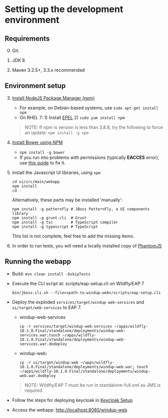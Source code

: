 
Setting up the development environment
======================================

Requirements
-------------

0. Git.

1. JDK 8

2. Maven 3.2.5+, 3.3.x recommended

Environment setup
-----------------

3. [Install NodeJS Package Manager (npm)](https://nodejs.org/en/download/package-manager/)
   * For example, on Debian-based systems, use `sudo apt-get install npm`
   * On RHEL 7: 1) Install [EPEL](https://fedoraproject.org/wiki/EPEL)  2) `sudo yum install npm`
   > NOTE: If npm is version is less than 3.8.8, try the following to force an update: `npm install -g npm`


3. [Install Bower using NPM](http://bower.io/#install-bower)
    * `npm install -g bower`
    * If you run into problems with permissions (typically **EACCES** error), use [this guide](https://docs.npmjs.com/getting-started/fixing-npm-permissions) 
      to fix it. 

4. Install the Javascript UI libraries, using `npm`
    ```
    cd ui/src/main/webapp
    npm install
    cd -
    ```

   Alternatively, these parts may be installed 'manually':
    ```
    npm install -g patternfly # JBoss PatternFly, a UI components library
    npm install -g grunt-cli  # Grunt
    npm install -g tsc        # TypeScript compiler
    npm install -g typescript # TypeScript
    ```

    This list is not complete, feel free to add the missing items.

 5. In order to run tests, you will need a locally installed copy of [PhantomJS](http://phantomjs.org/)

Running the webapp
------------------

- Build: `mvn clean install -DskipTests`
- Execute the CLI script at: scripts/eap-setup.cli on Wildfly/EAP 7

    `bin/jboss-cli.sh --file=<path-to-windup-web>/scripts/eap-setup.cli`

- Deploy the exploded `services/target/windup-web-services` and `ui/target/web-services` to EAP 7.

    - windup-web-services

        ```
        cp -r services/target/windup-web-services ~/apps/wildfly-10.1.0.Final/standalone/deployments/windup-web-services.war;touch ~/apps/wildfly-10.1.0.Final/standalone/deployments/windup-web-services.war.dodeploy
        ```

    - windup-web:

        ```
        cp -r ui/target/windup-web ~/apps/wildfly-10.1.0.Final/standalone/deployments/windup-web.war; touch ~/apps/wildfly-10.1.0.Final/standalone/deployments/windup-web.war.dodeploy
        ```

    > NOTE: Wildfly/EAP 7 must be run in standalone-full.xml as JMS is required
- Follow the steps for deploying keycloak in [Keycloak Setup](./KEYCLOAK-SETUP.md)
- Access the webapp: <http://localhost:8080/windup-web>
